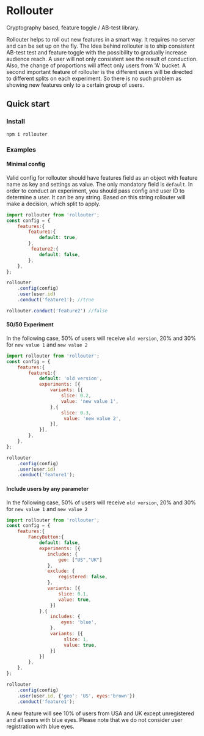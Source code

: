 # Rollouter

Cryptography based, feature toggle / AB-test library.

Rollouter helps to roll out new features in a smart way. It requires no server and can be set up on the fly.
The Idea behind rollouter is to ship consistent  AB-test test and feature toggle with the possibility to gradually increase audience reach.
A user will not only consistent see the result of conduction. Also, the change of proportions will affect only users from 'A' bucket.
A second important feature of rollouter is the different users will be directed to different splits on each experiment. 
So there is no such problem as showing new features only to a certain group of users.

## Quick start

### Install
`
npm i rollouter
`

### Examples
#### Minimal config
Valid config for rollouter should have features field as an object with feature name as key and settings as value.
The only mandatory field is `default`.
In order to conduct an experiment, you should pass config and user ID to determine a user.
It can be any string. Based on this string rollouter will make a decision, which split to apply.
```js
import rollouter from 'rollouter';
const config = {
    features:{
        feature1:{
            default: true,
        },
         feature2:{
            default: false,
        },
    },
};

rollouter
    .config(config)
    .user(user.id)
    .conduct('feature1'); //true

rollouter.conduct('feature2') //false
```

#### 50/50 Experiment
In the following case, 50% of users will receive `old version`, 20% and 30% for `new value 1` and `new value 2`
```js
import rollouter from 'rollouter';
const config = {
    features:{
        feature1:{
            default: 'old version',
            experiments: [{
                variants: [{
                    slice: 0.2,
                    value: 'new value 1',
                },{
                    slice: 0.3,
                     value: 'new value 2',
                }],
            }],
        },
    },
};

rollouter
    .config(config)
    .user(user.id)
    .conduct('feature1');
```


#### Include users by any parameter
In the following case, 50% of users will receive `old version`, 20% and 30% for `new value 1` and `new value 2`
```js
import rollouter from 'rollouter';
const config = {
    features:{
        FancyButton:{
            default: false,
            experiments: [{
               includes: {
                   geo: ["US","UK"]
               },
               exclude: {
                   registered: false,
               },
               variants: [{
                   slice: 0.1,
                   value: true,
                }]
            },{
                includes: {
                    eyes: 'blue',
                },
                variants: [{
                     slice: 1,
                     value: true,
                }]
            }]
        },
    },
};

rollouter
    .config(config)
    .user(user.id, {'geo': 'US', eyes:'brown'})
    .conduct('feature1');
```
A new feature will see 10% of users from USA and UK except unregistered and all users with blue eyes. Please note that we do not consider user registration with blue eyes.
